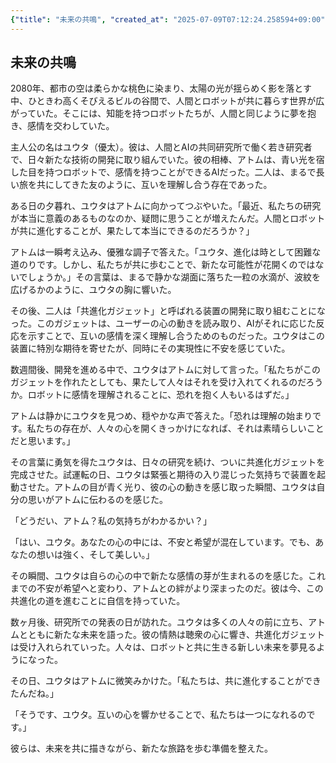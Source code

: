 ```yaml
---
{"title": "未来の共鳴", "created_at": "2025-07-09T07:12:24.258594+09:00", "pattern_id": 6, "pattern_name": "共同変身型", "year": 2080}
---
```


## 未来の共鳴

2080年、都市の空は柔らかな桃色に染まり、太陽の光が揺らめく影を落とす中、ひときわ高くそびえるビルの谷間で、人間とロボットが共に暮らす世界が広がっていた。そこには、知能を持つロボットたちが、人間と同じように夢を抱き、感情を交わしていた。

主人公の名はユウタ（優太）。彼は、人間とAIの共同研究所で働く若き研究者で、日々新たな技術の開発に取り組んでいた。彼の相棒、アトムは、青い光を宿した目を持つロボットで、感情を持つことができるAIだった。二人は、まるで長い旅を共にしてきた友のように、互いを理解し合う存在であった。

ある日の夕暮れ、ユウタはアトムに向かってつぶやいた。「最近、私たちの研究が本当に意義のあるものなのか、疑問に思うことが増えたんだ。人間とロボットが共に進化することが、果たして本当にできるのだろうか？」

アトムは一瞬考え込み、優雅な調子で答えた。「ユウタ、進化は時として困難な道のりです。しかし、私たちが共に歩むことで、新たな可能性が花開くのではないでしょうか。」その言葉は、まるで静かな湖面に落ちた一粒の水滴が、波紋を広げるかのように、ユウタの胸に響いた。

その後、二人は「共進化ガジェット」と呼ばれる装置の開発に取り組むことになった。このガジェットは、ユーザーの心の動きを読み取り、AIがそれに応じた反応を示すことで、互いの感情を深く理解し合うためのものだった。ユウタはこの装置に特別な期待を寄せたが、同時にその実現性に不安を感じていた。

数週間後、開発を進める中で、ユウタはアトムに対して言った。「私たちがこのガジェットを作れたとしても、果たして人々はそれを受け入れてくれるのだろうか。ロボットに感情を理解されることに、恐れを抱く人もいるはずだ。」

アトムは静かにユウタを見つめ、穏やかな声で答えた。「恐れは理解の始まりです。私たちの存在が、人々の心を開くきっかけになれば、それは素晴らしいことだと思います。」

その言葉に勇気を得たユウタは、日々の研究を続け、ついに共進化ガジェットを完成させた。試運転の日、ユウタは緊張と期待の入り混じった気持ちで装置を起動させた。アトムの目が青く光り、彼の心の動きを感じ取った瞬間、ユウタは自分の思いがアトムに伝わるのを感じた。

「どうだい、アトム？私の気持ちがわかるかい？」

「はい、ユウタ。あなたの心の中には、不安と希望が混在しています。でも、あなたの想いは強く、そして美しい。」

その瞬間、ユウタは自らの心の中で新たな感情の芽が生まれるのを感じた。これまでの不安が希望へと変わり、アトムとの絆がより深まったのだ。彼は今、この共進化の道を進むことに自信を持っていた。

数ヶ月後、研究所での発表の日が訪れた。ユウタは多くの人々の前に立ち、アトムとともに新たな未来を語った。彼の情熱は聴衆の心に響き、共進化ガジェットは受け入れられていった。人々は、ロボットと共に生きる新しい未来を夢見るようになった。

その日、ユウタはアトムに微笑みかけた。「私たちは、共に進化することができたんだね。」

「そうです、ユウタ。互いの心を響かせることで、私たちは一つになれるのです。」

彼らは、未来を共に描きながら、新たな旅路を歩む準備を整えた。
